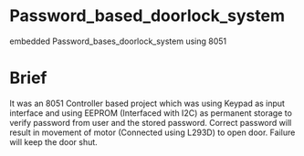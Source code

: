 # Password_based_doorlock_system
embedded Password_bases_doorlock_system using 8051

# Brief

It was an 8051 Controller based project which was using Keypad as input interface and using 
EEPROM (Interfaced with I2C) as permanent storage to verify password from user and the 
stored password. Correct password will result in movement of motor (Connected using L293D) 
to open door. Failure will keep the door shut. 
